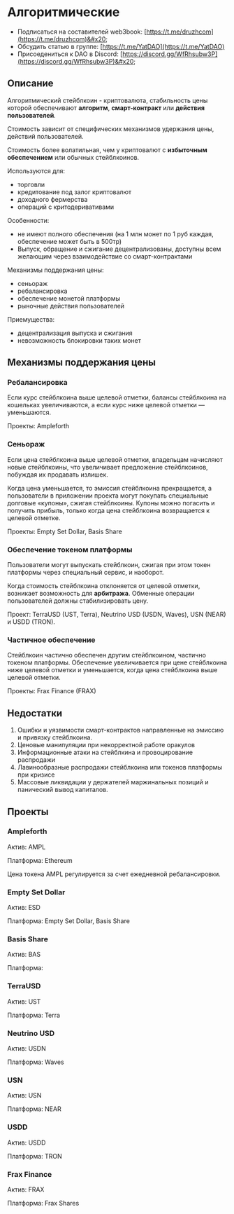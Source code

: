 # Алгоритмические

* Подписаться на составителей web3book: [https://t.me/druzhcom](https://t.me/druzhcom)&#x20;
* Обсудить статью в группе: [https://t.me/YatDAO](https://t.me/YatDAO)
* Присоедениться к DAO в Discord: [https://discord.gg/WfRhsubw3P](https://discord.gg/WfRhsubw3P)&#x20;

## Описание

Алгоритмический стейблкоин - криптовалюта, стабильность цены которой обеспечивают **алгоритм**, **смарт-контракт** или **действия пользователей**.

Стоимость зависит от специфических механизмов удержания цены, действий пользователей.

Стоимость более волатильная, чем у криптовалют с **избыточным обеспечением** или обычных стейблкоинов.

Используются для:

* торговли
* кредитование под залог криптовалют
* доходного фермерства
* операций с критодеривативами

Особенности:

* не имеют полного обеспечения (на 1 млн монет по 1 руб каждая, обеспечение может быть в 500тр)
* Выпуск, обращение и сжигание децентрализованы, доступны всем желающим через взаимодействие со смарт-контрактами

Механизмы поддержания цены:

* сеньораж
* ребалансировка
* обеспечение монетой платформы
* рыночные действия пользователей

Приемущества:

* децентрализация выпуска и сжигания
* невозможность блокировки таких монет

## Механизмы поддержания цены

### Ребалансировка

Если курс стейблкоина выше целевой отметки, балансы стейблкоина на кошельках увеличиваются, а если курс ниже целевой отметки — уменьшаются.

Проекты: Ampleforth

### Сеньораж

Если цена стейблкоина выше целевой отметки, владельцам начисляют новые стейблкоины, что увеличивает предложение стейблкоинов, побуждая их продавать излишек.&#x20;

Когда цена уменьшается, то эмиссия стейблкоина прекращается, а пользователи в приложении проекта могут покупать специальные долговые «купоны», сжигая стейблкоины. Купоны можно погасить и получить прибыль, только когда цена стейблкоина возвращается к целевой отметке.

Проекты: Empty Set Dollar, Basis Share

### Обеспечение токеном платформы

Пользователи могут выпускать стейблкоин, сжигая при этом токен платформы через специальный сервис, и наоборот.

Когда стоимость стейблкоина отклоняется от целевой отметки, возникает возможность для **арбитража**. Обменные операции пользователей должны стабилизировать цену.

Проект: TerraUSD (UST, Terra), Neutrino USD (USDN, Waves), USN (NEAR) и USDD (TRON).

### Частичное обеспечение

Стейблкоин частично обеспечен другим стейблкоином, частично токеном платформы. Обеспечение увеличивается при цене стейблкоина ниже целевой отметки и уменьшается, когда цена стейблкоина выше целевой отметки.

Проекты: Frax Finance (FRAX)

## Недостатки

1. Ошибки и уязвимости смарт-контрактов направленные на эмиссию и привязку стейблкоина.
2. Ценовые манипуляции при некорректной работе оракулов
3. Информационные атаки на стейблкина и провоцирование распродажи
4. Лавинообразные распродажи стейблкоина или токенов платформы при кризисе
5. Массовые ликвидации у держателей маржинальных позиций и панический вывод капиталов.

## Проекты

### Ampleforth

Актив: AMPL

Платформа: Ethereum

Цена токена AMPL регулируется за счет ежедневной ребалансировки.

### Empty Set Dollar

Актив: ESD

Платформа: Empty Set Dollar, Basis Share

### Basis Share

Актив: BAS

Платформа:&#x20;

### TerraUSD

Актив: UST

Платформа: Terra

### Neutrino USD

Актив: USDN

Платформа: Waves

### USN

Актив: USN

Платформа: NEAR

### USDD

Актив: USDD

Платформа: TRON

### Frax Finance

Актив: FRAX

Платформа: Frax Shares
